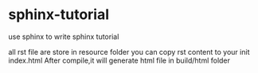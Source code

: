 # sphinx-tutorial
use sphinx to write sphinx tutorial


all rst file are store in resource folder
you can copy rst content to your init index.html 
After compile,it will generate html file in build/html folder
